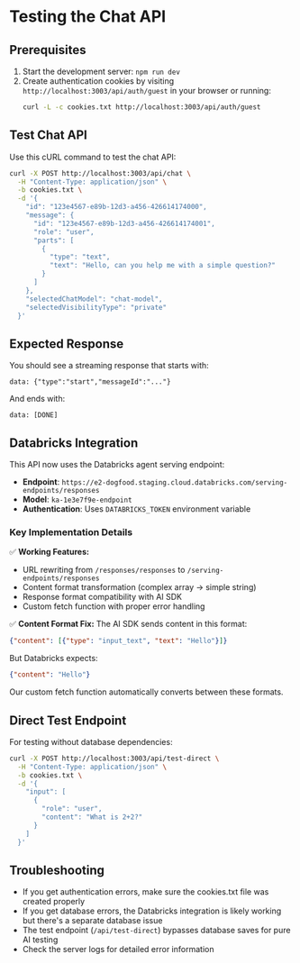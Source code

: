 # Testing the Chat API

## Prerequisites

1. Start the development server: `npm run dev`
2. Create authentication cookies by visiting `http://localhost:3003/api/auth/guest` in your browser or running:
   ```bash
   curl -L -c cookies.txt http://localhost:3003/api/auth/guest
   ```

## Test Chat API

Use this cURL command to test the chat API:

```bash
curl -X POST http://localhost:3003/api/chat \
  -H "Content-Type: application/json" \
  -b cookies.txt \
  -d '{
    "id": "123e4567-e89b-12d3-a456-426614174000",
    "message": {
      "id": "123e4567-e89b-12d3-a456-426614174001",
      "role": "user",
      "parts": [
        {
          "type": "text",
          "text": "Hello, can you help me with a simple question?"
        }
      ]
    },
    "selectedChatModel": "chat-model",
    "selectedVisibilityType": "private"
  }'
```

## Expected Response

You should see a streaming response that starts with:
```
data: {"type":"start","messageId":"..."}
```

And ends with:
```
data: [DONE]
```

## Databricks Integration

This API now uses the Databricks agent serving endpoint:
- **Endpoint**: `https://e2-dogfood.staging.cloud.databricks.com/serving-endpoints/responses`
- **Model**: `ka-1e3e7f9e-endpoint`
- **Authentication**: Uses `DATABRICKS_TOKEN` environment variable

### Key Implementation Details

✅ **Working Features:**
- URL rewriting from `/responses/responses` to `/serving-endpoints/responses`
- Content format transformation (complex array → simple string)
- Response format compatibility with AI SDK
- Custom fetch function with proper error handling

✅ **Content Format Fix:**
The AI SDK sends content in this format:
```json
{"content": [{"type": "input_text", "text": "Hello"}]}
```

But Databricks expects:
```json
{"content": "Hello"}
```

Our custom fetch function automatically converts between these formats.

## Direct Test Endpoint

For testing without database dependencies:
```bash
curl -X POST http://localhost:3003/api/test-direct \
  -H "Content-Type: application/json" \
  -b cookies.txt \
  -d '{
    "input": [
      {
        "role": "user",
        "content": "What is 2+2?"
      }
    ]
  }'
```

## Troubleshooting

- If you get authentication errors, make sure the cookies.txt file was created properly
- If you get database errors, the Databricks integration is likely working but there's a separate database issue
- The test endpoint (`/api/test-direct`) bypasses database saves for pure AI testing
- Check the server logs for detailed error information